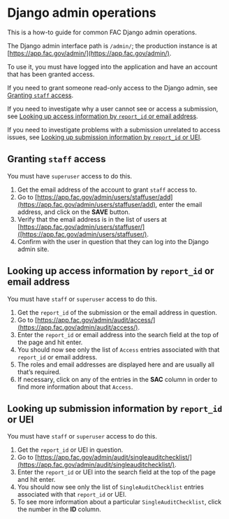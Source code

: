 # Django admin operations

This is a how-to guide for common FAC Django admin operations.

The Django admin interface path is `/admin/`; the production instance is at [https://app.fac.gov/admin/](https://app.fac.gov/admin/). 

To use it, you must have logged into the application and have an account that has been granted access.

If you need to grant someone read-only access to the Django admin, see [Granting `staff` access](#granting-staff-access).

If you need to investigate why a user cannot see or access a submission, see [Looking up access information by `report_id` or email address](#looking-up-access-information-by-report_id-or-email-address).

If you need to investigate problems with a submission unrelated to access issues, see [Looking up submission information by `report_id` or UEI](#looking-up-submission-information-by-report_id-or-uei).

## Granting `staff` access

You must have `superuser` access to do this.

1.  Get the email address of the account to grant `staff` access to.
2.  Go to [https://app.fac.gov/admin/users/staffuser/add](https://app.fac.gov/admin/users/staffuser/add), enter the email address, and click on the **SAVE** button.
3.  Verify that the email address is in the list of users at [https://app.fac.gov/admin/users/staffuser/]([https://app.fac.gov/admin/users/staffuser/).
4.  Confirm with the user in question that they can log into the Django admin site.

## Looking up access information by `report_id` or email address

You must have `staff` or `superuser` access to do this.

1.  Get the `report_id` of the submission or the email address in question.
2.  Go to [https://app.fac.gov/admin/audit/access/](https://app.fac.gov/admin/audit/access/).
3.  Enter the `report_id` or email address into the search field at the top of the page and hit enter.
4.  You should now see only the list of `Access` entries associated with that `report_id` or email address.
5.  The roles and email addresses are displayed here and are usually all that’s required.
6.  If necessary, click on any of the entries in the **SAC** column in order to find more information about that `Access`.

## Looking up submission information by `report_id` or UEI

You must have `staff` or `superuser` access to do this.

1.  Get the `report_id` or UEI in question.
2.  Go to [https://app.fac.gov/admin/audit/singleauditchecklist/](https://app.fac.gov/admin/audit/singleauditchecklist/).
3.  Enter the `report_id` or UEI into the search field at the top of the page and hit enter.
4.  You should now see only the list of `SingleAuditChecklist` entries associated with that `report_id` or UEI.
5.  To see more information about a particular `SingleAuditChecklist`, click the number in the **ID** column.
